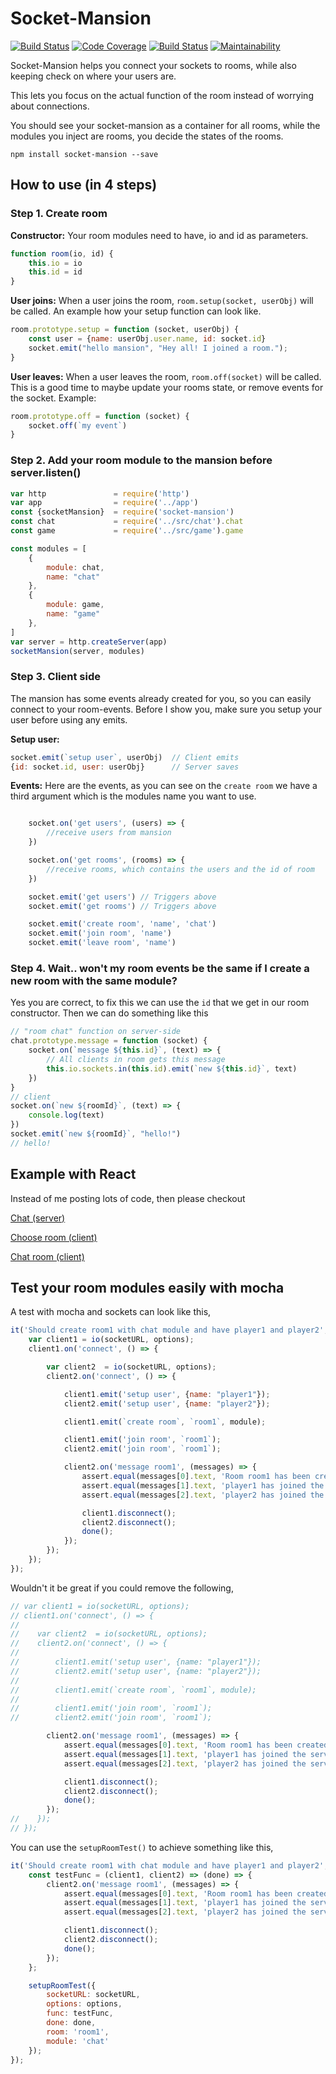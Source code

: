 # Socket-Mansion
[![Build Status](https://travis-ci.org/Nicklas766/socket-mansion.svg?branch=master)](https://travis-ci.org/Nicklas766/socket-mansion)
[![Code Coverage](https://scrutinizer-ci.com/g/Nicklas766/socket-mansion/badges/coverage.png?b=master)](https://scrutinizer-ci.com/g/Nicklas766/socket-mansion/?branch=master)
[![Build Status](https://scrutinizer-ci.com/g/Nicklas766/socket-mansion/badges/build.png?b=master)](https://scrutinizer-ci.com/g/Nicklas766/socket-mansion/build-status/master)
[![Maintainability](https://api.codeclimate.com/v1/badges/691a969af6b675e62128/maintainability)](https://codeclimate.com/github/Nicklas766/socket-mansion/maintainability)

Socket-Mansion helps you connect your sockets to rooms, while also keeping check
on where your users are.

This lets you focus on the actual function of the room instead of worrying about
connections.

You should see your socket-mansion as a container for all rooms, while the modules
you inject are rooms, you decide the states of the rooms.

```
npm install socket-mansion --save
```
## How to use (in 4 steps)

### Step 1. Create room

**Constructor:**
Your room modules need to have, io and id as parameters.
```javascript
function room(io, id) {
    this.io = io
    this.id = id
}
```

**User joins:**
When a user joins the room, `room.setup(socket, userObj)` will be called. An example
how your setup function can look like.
```javascript
room.prototype.setup = function (socket, userObj) {
    const user = {name: userObj.user.name, id: socket.id}
    socket.emit("hello mansion", "Hey all! I joined a room.");
}
```

**User leaves:**
When a user leaves the room, `room.off(socket)` will be called. This is a good
time to maybe update your rooms state, or remove events for the socket. Example:
```javascript
room.prototype.off = function (socket) {
    socket.off(`my event`)
}
```

### Step 2. Add your room module to the mansion before server.listen()


```javascript
var http               = require('http')
var app                = require('../app')
const {socketMansion}  = require('socket-mansion')
const chat             = require('../src/chat').chat
const game             = require('../src/game').game

const modules = [
    {
        module: chat,
        name: "chat"
    },
    {
        module: game,
        name: "game"
    },
]
var server = http.createServer(app)
socketMansion(server, modules)
```


### Step 3. Client side

The mansion has some events already created for you, so you can easily connect
to your room-events. Before I show you, make sure you setup your user before
using any emits.

**Setup user:**
```javascript
socket.emit(`setup user`, userObj)  // Client emits
{id: socket.id, user: userObj}      // Server saves
```

**Events:**
Here are the events, as you can see on the `create room` we have a third argument
which is the modules name you want to use.

```javascript

    socket.on('get users', (users) => {
        //receive users from mansion
    })

    socket.on('get rooms', (rooms) => {
        //receive rooms, which contains the users and the id of room
    })

    socket.emit('get users') // Triggers above
    socket.emit('get rooms') // Triggers above

    socket.emit('create room', 'name', 'chat')
    socket.emit('join room', 'name')
    socket.emit('leave room', 'name')


```

### Step 4. Wait.. won't my room events be the same if I create a new room with the same module?
Yes you are correct, to fix this we can use the `id` that we get in our room
constructor. Then we can do something like this

```javascript
// "room chat" function on server-side
chat.prototype.message = function (socket) {
    socket.on(`message ${this.id}`, (text) => {
        // All clients in room gets this message
        this.io.sockets.in(this.id).emit(`new ${this.id}`, text)
    })
}
// client
socket.on(`new ${roomId}`, (text) => {
    console.log(text)
})
socket.emit(`new ${roomId}`, "hello!")
// hello!
```

## Example with React

Instead of me posting lots of code, then please checkout

[Chat (server)](https://github.com/Nicklas766/socket-mansion/blob/master/src/chat.js)

[Choose room (client)](https://github.com/Nicklas766/socket-mansion/blob/master/client/app/compontents/page/Home.js)

[Chat room (client)](https://github.com/Nicklas766/socket-mansion/blob/master/client/app/compontents/page/Chat.js)

## Test your room modules easily with mocha

A test with mocha and sockets can look like this,

```js
it('Should create room1 with chat module and have player1 and player2', (done) => {
    var client1 = io(socketURL, options);
    client1.on('connect', () => {

        var client2  = io(socketURL, options);
        client2.on('connect', () => {

            client1.emit('setup user', {name: "player1"});
            client2.emit('setup user', {name: "player2"});

            client1.emit(`create room`, `room1`, module);

            client1.emit('join room', `room1`);
            client2.emit('join room', `room1`);

            client2.on('message room1', (messages) => {
                assert.equal(messages[0].text, 'Room room1 has been created');
                assert.equal(messages[1].text, 'player1 has joined the server, welcome!');
                assert.equal(messages[2].text, 'player2 has joined the server, welcome!');

                client1.disconnect();
                client2.disconnect();
                done();
            });
        });
    });
});
```

Wouldn't it be great if you could remove the following,

```js
// var client1 = io(socketURL, options);
// client1.on('connect', () => {
//
//    var client2  = io(socketURL, options);
//    client2.on('connect', () => {
//
//        client1.emit('setup user', {name: "player1"});
//        client2.emit('setup user', {name: "player2"});
//
//        client1.emit(`create room`, `room1`, module);
//
//        client1.emit('join room', `room1`);
//        client2.emit('join room', `room1`);

        client2.on('message room1', (messages) => {
            assert.equal(messages[0].text, 'Room room1 has been created');
            assert.equal(messages[1].text, 'player1 has joined the server, welcome!');
            assert.equal(messages[2].text, 'player2 has joined the server, welcome!');

            client1.disconnect();
            client2.disconnect();
            done();
        });
//    });
// });
```

You can use the `setupRoomTest()` to achieve something like this,

```js
it('Should create room1 with chat module and have player1 and player2', (done) => {
    const testFunc = (client1, client2) => (done) => {
        client2.on('message room1', (messages) => {
            assert.equal(messages[0].text, 'Room room1 has been created');
            assert.equal(messages[1].text, 'player1 has joined the server, welcome!');
            assert.equal(messages[2].text, 'player2 has joined the server, welcome!');

            client1.disconnect();
            client2.disconnect();
            done();
        });
    };

    setupRoomTest({
        socketURL: socketURL,
        options: options,
        func: testFunc,
        done: done,
        room: 'room1',
        module: 'chat'
    });
});
```
